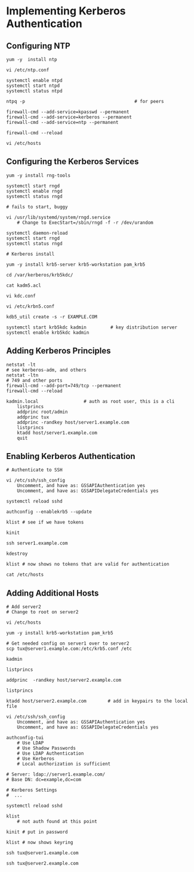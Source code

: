 # Implementing Kerberos Authentication

## Configuring NTP

    yum -y  install ntp

    vi /etc/ntp.conf

    systemctl enable ntpd
    systemctl start ntpd
    systemctl status ntpd

    ntpq -p                                         # for peers

    firewall-cmd --add-service=kpasswd --permanent
    firewall-cmd --add-service=kerberos --permanent
    firewall-cmd --add-service=ntp --permanent

    firewall-cmd --reload

    vi /etc/hosts
      
## Configuring the Kerberos Services

    yum -y install rng-tools

    systemctl start rngd
    systemctl enable rngd
    systemctl status rngd

    # fails to start, buggy

    vi /usr/lib/systemd/system/rngd.service
        # Change to ExecStart=/sbin/rngd -f -r /dev/urandom

    systemctl daemon-reload
    systemctl start rngd
    systemctl status rngd

    # Kerberos install

    yum -y install krb5-server krb5-workstation pam_krb5

    cd /var/kerberos/krb5kdc/

    cat kadm5.acl

    vi kdc.conf

    vi /etc/krbn5.conf

    kdb5_util create -s -r EXAMPLE.COM

    systemctl start krb5kdc kadmin         # key distribution server
    systemctl enable krb5kdc kadmin

## Adding Kerberos Principles

    netstat -lt
    # see kerberos-adm, and others
    netstat -ltn
    # 749 and other ports
    firewall-cmd --add-port=749/tcp --permanent
    firewall-cmd --reload
    
    kadmin.local                 # auth as root user, this is a cli
        listprincs
        addprinc root/admin
        addprinc tux
        addprinc -randkey host/server1.example.com
        listprincs
        ktadd host/server1.example.com
        quit

## Enabling Kerberos Authentication

    # Authenticate to SSH

    vi /etc/ssh/ssh_config
        Uncomment, and have as: GSSAPIAuthentication yes
        Uncomment, and have as: GSSAPIDelegateCredentials yes

    systemctl reload sshd

    authconfig --enablekrb5 --update

    klist # see if we have tokens

    kinit

    ssh server1.example.com

    kdestroy

    klist # now shows no tokens that are valid for authentication

    cat /etc/hosts

## Adding Additional Hosts

    # Add server2
    # Change to root on server2

    vi /etc/hosts

    yum -y install krb5-workstation pam_krb5

    # Get needed config on server1 over to server2
    scp tux@server1.example.com:/etc/krb5.conf /etc

    kadmin

    listprincs

    addprinc  -randkey host/server2.example.com

    listprincs

    ktadd host/server2.example.com        # add in keypairs to the local file

    vi /etc/ssh/ssh_config
        Uncomment, and have as: GSSAPIAuthentication yes
        Uncomment, and have as: GSSAPIDelegateCredentials yes

    authconfig-tui
        # Use LDAP
        # Use Shadow Passwords
        # Use LDAP Authentication
        # Use Kerberos
        # Local authorization is sufficient

    # Server: ldap://server1.example.com/
    # Base DN: dc=example,dc=com

    # Kerberos Settings
    #  ...

    systemctl reload sshd

    klist
        # not auth found at this point

    kinit # put in password

    klist # now shows keyring

    ssh tux@server1.example.com

    ssh tux@server2.example.com
    
